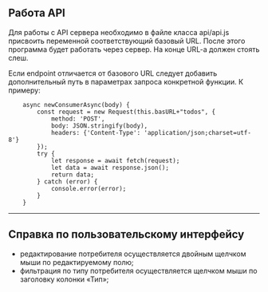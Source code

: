 ## Работа API

Для работы с API сервера необходимо в файле класса api/api.js присвоить переменной соответствующий базовый URL. После этого программа будет работать через сервер. На конце URL-a должен стоять слеш.  

Если endpoint отличается от базового URL следует добавить дополнительный путь в параметрах запроса конкретной функции. К примеру:
```
    async newConsumerAsync(body) {
        const request = new Request(this.basURL+"todos", { 
            method: 'POST',
            body: JSON.stringify(body),
            headers: {'Content-Type': 'application/json;charset=utf-8'}
        });
        try {
            let response = await fetch(request);
            let data = await response.json();
            return data;
        } catch (error) {
            console.error(error);
        }
    }
```
____

## Справка по пользовательскому интерфейсу

- редактирование потребителя осуществляется двойным щелчком мыши по редактируемому полю;
- фильтрация по типу потребителя осуществляется щелчком мыши по заголовку колонки «Тип»;